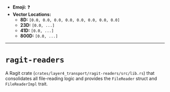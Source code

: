 - **Emoji:** ❓
- **Vector Locations:**
    - **8D:** `[0.0, 0.0, 0.0, 0.0, 0.0, 0.0, 0.0, 0.0]`
    - **23D:** `[0.0, ...]`
    - **41D:** `[0.0, ...]`
    - **800D:** `[0.0, ...]`

---

# `ragit-readers`

A Ragit crate (`crates/layer4_transport/ragit-readers/src/lib.rs`) that consolidates all file-reading logic and provides the `FileReader` struct and `FileReaderImpl` trait.